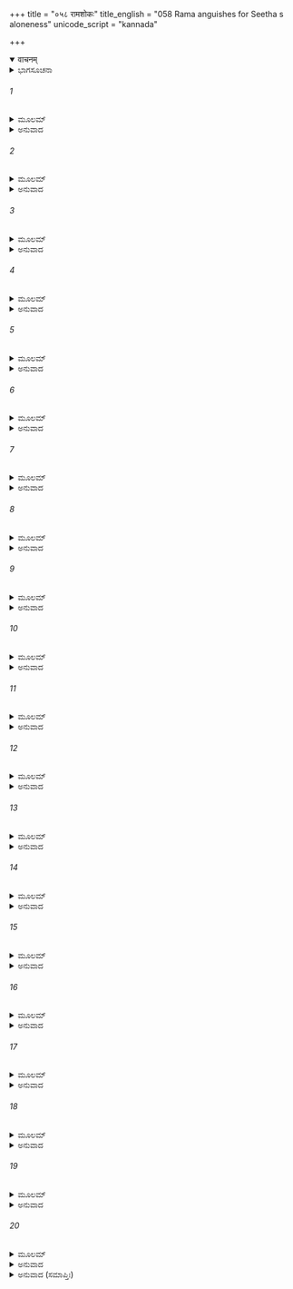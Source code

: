 +++
title = "०५८ रामशोकः"
title_english = "058 Rama anguishes for Seetha s aloneness"
unicode_script = "kannada"

+++
<details open><summary>वाचनम्</summary>

<div class="audioEmbed"  caption="श्रीराम-हरिसीताराममूर्ति-घनपाठिभ्यां वचनम्" src="https://archive.org/download/Ramayana-recitation-Sriram-harisItArAmamUrti-Ghanapaati-v2/Kanda_3/Kanda_3_ARK-058-Rama_Shokaha.mp3"></div>
</details>



<details><summary>ಭಾಗಸೂಚನಾ</summary>

ದಾರಿಯಲ್ಲಿ ಅನೇಕ ಪ್ರಕಾರ ಸಂಶಯಪಡುತ್ತಾ ಲಕ್ಷ್ಮಣ ಸಹಿತ ಶ್ರೀರಾಮನು ಆಶ್ರಮಕ್ಕೆ ಬಂದು ಸೀತೆಯನ್ನು ನೋಡದೆ ವ್ಯಥಿತನಾದುದು
</details>

###### 1


<details><summary>ಮೂಲಮ್</summary>

ಸ ದೃಷ್ಟ್ವಾ ಲಕ್ಷ್ಮಣಂ ದೀನಂ ಶೂನ್ಯಂ ದಶರಥಾತ್ಮಜಃ ।  
ಪರ್ಯಪೃಚ್ಛತ ಧರ್ಮಾತ್ಮಾ ವೈದೇಹೀಮಾಗತಂ ವಿನಾ ॥
</details>

<details><summary>ಅನುವಾದ</summary>

ಧರ್ಮಾತ್ಮನಾದ ದಾಶರಥಿಯು ಸೀತೆಯನ್ನು ಬಿಟ್ಟು ಏಕಾಕಿಯಾಗಿ ಬರುತ್ತಿರುವ, ದೀನನಾಗಿಯೂ, ಸಂತೋಷಶೂನ್ಯನೂ ಆಗಿದ್ದ ಲಕ್ಷ್ಮಣನಲ್ಲಿ ಕೇಳಿದನು .॥1॥
</details>

###### 2


<details><summary>ಮೂಲಮ್</summary>

ಪ್ರಸ್ಥಿತಂ ದಂಡಕಾರಣ್ಯಂ ಯಾ ಮಾಮನುಜಗಾಮ ಹ ।  
ಕ್ವ ಸಾ ಲಕ್ಷ್ಮಣ ವೈದೇಹೀ ಯಾಂ ಹಿತ್ವಾ ತ್ವಮಿಹಾಗತಃ ॥
</details>

<details><summary>ಅನುವಾದ</summary>

ಲಕ್ಷ್ಮಣನೇ! ನನ್ನನ್ನು ಅನುಸರಿಸಿ ದಂಡಕಾರಣ್ಯಕ್ಕೆ ಬಂದಿರುವ ನೀನು ಒಬ್ಬಳನ್ನೇ ಬಿಟ್ಟು ಬಂದಿರುವ ಆ ವೈದೇಹಿಯು ಈಗ ಎಲ್ಲಿರುವಳು.॥2॥
</details>

###### 3


<details><summary>ಮೂಲಮ್</summary>

ರಾಜ್ಯಭ್ರಷ್ಟಸ್ಯ ದೀನಸ್ಯ ದಂಡಕಾನ್ ಪರಿಧಾವತಃ ।  
ಕ್ವ ಸಾ ದುಃಖಸಹಾಯಾ ಮೇ ವೈದೇಹೀ ತನುಮಧ್ಯಮಾ ॥
</details>

<details><summary>ಅನುವಾದ</summary>

ನಾನು ರಾಜ್ಯಭ್ರಷ್ಟನಾಗಿ, ದೀನನಾಗಿ ದಂಡಕಾರಣ್ಯದಲ್ಲಿ ಅಲೆಯುತ್ತಿದೇನೆ. ಈ ದುಃಖದಲ್ಲಿ ನನಗೆ ಸಹಾಯಕಳಾದ ಸುಂದರೀ ವಿದೇಹಕುಮಾರಿ ಎಲ್ಲಿರುವಳು.॥3॥
</details>

###### 4


<details><summary>ಮೂಲಮ್</summary>

ಯಾಂ ವಿನಾ ನೋತ್ಸಹೇ ವೀರ ಮುಹೂರ್ತಮಪಿ ಜೀವಿತುಮ್ ।  
ಕ್ವ ಸಾ ಪ್ರಾಣಸಹಾಯಾ ಮೇ ಸೀತಾ ಸುರಸುತೋಪಮಾ ॥
</details>

<details><summary>ಅನುವಾದ</summary>

ವೀರನೇ! ಯಾರನ್ನು ಬಿಟ್ಟು ನಾನು ಎರಡು ಗಳಿಗೆಯೂ ಬದುಕಿರಲಾರೆನೋ, ಯಾರು ನನ್ನ ಪ್ರಾಣಗಳ ಸಹಚರಿಯಾಗಿರುವಳೋ ಆ ದೇವಕನ್ಯೆಯಂತಿದ್ದ ಸುಂದರೀ ಸೀತೆಯು ಈಗ ಎಲ್ಲಿರುವಳು.॥4॥
</details>

###### 5


<details><summary>ಮೂಲಮ್</summary>

ಪತಿತ್ವಮಮರಾಣಾಂ ಹಿ ಪೃಥಿವ್ಯಾಶ್ಚಾಪಿ ಲಕ್ಷ್ಮಣ ।  
ವಿನಾ ತಾಂ ತಪನೀಯಾಭಾಂ ನೇಚ್ಛೇಯಂ ಜನಕಾತ್ಮಜಾಮ್ ॥
</details>

<details><summary>ಅನುವಾದ</summary>

ಲಕ್ಷ್ಮಣ! ಪುಟಕ್ಕಿಟ್ಟ ಚಿನ್ನದಂತೆ ಕಾಂತಿಯುಳ್ಳ ಜನಕನಂದಿನೀ ಸೀತೆಯ ಹೊರತು ನಾನು ಪೃಥಿವಿಯ ರಾಜ್ಯ ಹಾಗೂ ದೇವತೆಗಳ ಒಡೆತನವನ್ನು ಬಯಸುವುದಿಲ್ಲ.॥5॥
</details>

###### 6


<details><summary>ಮೂಲಮ್</summary>

ಕಚ್ಚಿಜ್ಜೀವತಿವೈದೇಹೀ ಪ್ರಾಣೈಃ ಪ್ರಿಯತರಾ ಮಮ ।  
ಕಚ್ಚಿತ್ಪ್ರವ್ರಾಜನಂ ವೀರ ನ ಮೇ ಮಿಥ್ಯಾ ಭವಿಷ್ಯತಿ ॥
</details>

<details><summary>ಅನುವಾದ</summary>

ವೀರನೇ! ನನಗೆ ಪ್ರಾಣಕ್ಕಿಂತಲೂ ಪ್ರಿಯಳಾದ ವಿದೇಹಕುಮಾರಿ ಸೀತೆಯು ಈಗ ಬದುಕಿರಬಲ್ಲಳೇ? ನಾನು ಕಾಡಿಗೆ ಬಂದುದು, ಸೀತೆಯನ್ನು ಕಳೆದುಕೊಂಡಿದ್ದರಿಂದ ವ್ಯರ್ಥವಾಗಲಿಕ್ಕಿಲ್ಲವಲ್ಲ.॥6॥
</details>

###### 7


<details><summary>ಮೂಲಮ್</summary>

ಸೀತಾನಿಮಿತ್ತಂ ಸೌಮಿತ್ರೇ ಮೃತೇ ಮಯಿ ಗತೇ ತ್ವಯಿ ।  
ಕಚ್ಚಿತ್ಸಕಾಮಾ ಕೈಕೇಯೀ ಸುಖಿತಾ ಸಾ ಭವಿಷ್ಯತಿ ॥
</details>

<details><summary>ಅನುವಾದ</summary>

ಸುಮಿತ್ರಾನಂದನ! ಸೀತೆಯನ್ನು ಕಳೆದುಕೊಂಡಿದ್ದರಿಂದ ನಾನು ಸತ್ತುಹೋಗಿ, ನೀನೊಬ್ಬನೇ ಅಯೋಧ್ಯೆಗೆ ಮರಳಿ ಹೋದಾಗ ತಾಯಿ ಕೌಸಲ್ಯೆಯು ಸಫಲ ಮನೋರಥಳಾಗಿ ಸುಖಿಯಾಗುವಳೇ.॥7॥
</details>

###### 8


<details><summary>ಮೂಲಮ್</summary>

ಸಪುತ್ರರಾಜ್ಯಾಂ ಸಿದ್ಧಾರ್ಥಾಂ ಮೃತಪುತ್ರಾ ತಪಸ್ವಿನೀ ।  
ಉಪಸ್ಥಾಸ್ಯತಿ ಕೌಸಲ್ಯಾ ಕಚ್ಚಿತ್ ಸೌಮ್ಯೇನ ಕೇಕಯೀಮ್ ॥
</details>

<details><summary>ಅನುವಾದ</summary>

ಪುತ್ರನಿಂದಲೂ, ನಿಷ್ಕಂಟಕ ರಾಜ್ಯದಿಂದಲೂ ಕೃತಕೃತ್ಯಳಾದ ಕೈಕೇಯಿಯನ್ನು ದಯನೀಯಳಾದ, ಮಗನನ್ನು ಕಳೆದುಕೊಂಡ ಕೌಸಲ್ಯೆಯು ವಿನೀತಭಾವದಿಂದ ಉಪಚರಿಸುತ್ತಾ ಇರಬಲ್ಲಳೇ.॥8॥
</details>

###### 9


<details><summary>ಮೂಲಮ್</summary>

ಯದಿ ಜೀವತಿ ವೈದೇಹೀ ಗಮಿಷ್ಯಾಮ್ಯಾಶ್ರಮಂ ಪುನಃ ।  
ಸುವೃತ್ತಾ ಯದಿ ವೃತ್ತಾ ಸಾ ಪ್ರಾಣಾಂಸ್ತ್ಯಕ್ಷ್ಯಾಮಿ ಲಕ್ಷ್ಮಣ ॥
</details>

<details><summary>ಅನುವಾದ</summary>

ಲಕ್ಷ್ಮಣ! ವಿದೇಹನಂದಿನೀ ಸೀತೆಯು ಜೀವಂತವಾಗಿದ್ದರೆ ನಾನು ಮತ್ತೆ ಆಶ್ರಮದಲ್ಲಿ ಕಾಲಿರಿಸುವೆನು. ಸದಾಚಾರ ಪರಾಯಣ ಮೈಥಿಲಿಯು ಸತ್ತುಹೋದರೆ ನಾನು ಪ್ರಾಣತ್ಯಾಗ ಮಾಡುವೆನು.॥9॥
</details>

###### 10


<details><summary>ಮೂಲಮ್</summary>

ಯದಿ ಮಾಮಾಶ್ರಮಗತಂ ವೈದೇಹೀ ನಾಭಿಭಾಷತೇ ।  
ಪುನಃ ಪ್ರಹಸಿತಾ ಸೀತಾ ವಿನಶಿಷ್ಯಾಮಿ ಲಕ್ಷ್ಮಣ ॥
</details>

<details><summary>ಅನುವಾದ</summary>

ಲಕ್ಷ್ಮಣ! ಆಶ್ರಮಕ್ಕೆ ಹೋದಾಗ ವಿದೇಹಕುಮಾರಿ ಸೀತೆಯು ನಗುಮುಖದಿಂದ ಎದುರಿಗೆ ಬಂದು ನನ್ನೊಂದಿಗೆ ಮಾತನಾಡದಿದ್ದರೆ ನಾನು ಬದುಕಿ ಉಳಿಯಲಾರೆನು.॥10॥
</details>

###### 11


<details><summary>ಮೂಲಮ್</summary>

ಬ್ರೂಹಿ ಲಕ್ಷ್ಮಣ ವೈದೇಹೀ ಯದಿ ಜೀವತಿ ವಾ ನ ವಾ ।  
ತ್ವಯಿ ಪ್ರಮತ್ತೇ ರಕ್ಷೋಭಿರ್ಭಕ್ಷಿತಾ ವಾ ತಪಸ್ವಿನೀ ॥
</details>

<details><summary>ಅನುವಾದ</summary>

ಲಕ್ಷ್ಮಣ! ನೀನೇಕೆ ಮಾತನಾಡುತ್ತಿಲ್ಲ, ವೈದೇಹಿಯು ಜೀವಿಸಿರುವಳೇ? ನೀನು ಎಚ್ಚರ ತಪ್ಪಿದ್ದರಿಂದ ರಾಕ್ಷಸರು ಆ ತಪಸ್ವಿನಿಯನ್ನು ತಿಂದುಹಾಕಿಲ್ಲವಲ್ಲ.॥11॥
</details>

###### 12


<details><summary>ಮೂಲಮ್</summary>

ಸುಕುಮಾರೀ ಚ ಬಾಲಾ ಚ ನಿತ್ಯಂ ಚಾದುಃಖಭಾಗಿನೀ ।  
ಮದ್ವಿಯೋಗೇನ ವೈದೇಹೀ ವ್ಯಕ್ತಂ ಶೋಚತಿ ದುರ್ಮನಾಃ ॥
</details>

<details><summary>ಅನುವಾದ</summary>

ಸುಕುಮಾರಿಯಾದ, ಮುಗ್ಧಳಾದ, ವನವಾಸದ ದುಃಖವನ್ನು ಮೊದಲು ಅನುಭವಿಸದಿರುವ, ವೈದೇಹಿಯು ಇಂದು ನನ್ನ ವಿಯೋಗದಿಂದ ವ್ಯಥಿತಳಾಗಿ ಅವಶ್ಯವಾಗಿ ಶೋಕಪಡುತ್ತಿರಬಹುದು.॥12॥
</details>

###### 13


<details><summary>ಮೂಲಮ್</summary>

ಸರ್ವಥಾ ರಕ್ಷಸಾ ತೇನ ಜಿಹ್ಮೇನ ಸುದುರಾತ್ಮನಾ ।  
ವದತಾ ಲಕ್ಷ್ಮಣೇತ್ಯುಚ್ಚೈಸ್ತವಾಪಿ ಜನಿತಂ ಭಯಮ್ ॥
</details>

<details><summary>ಅನುವಾದ</summary>

ಆ ಕುಟಿಲ ಹಾಗೂ ದುರಾತ್ಮ ರಾಕ್ಷಸನು ಗಟ್ಟಿಯಾಗಿ ‘ಹಾ ಲಕ್ಷ್ಮಣ!’ ಎಂದು ಕೂಗಿ ನಿನ್ನ ಮನಸ್ಸಿನಲ್ಲೂ ಸರ್ವಥಾ ಭಯವನ್ನುಂಟುಮಾಡಿದನು.॥13॥
</details>

###### 14


<details><summary>ಮೂಲಮ್</summary>

ಶ್ರುತಸ್ತು ಮನ್ಯೇ ವೈದೇಹ್ಯಾ ಸ ಸ್ವರಃ ಸದೃಶೋ ಮಮ ।  
ತ್ರಸ್ತಯಾ ಪ್ರೇಷಿತಸ್ತ್ವಂ ಚ ದ್ರಷ್ಟುಂ ಮಾಂ ಶೀರ್ಘಮಾಗತಃ ॥
</details>

<details><summary>ಅನುವಾದ</summary>

ವೈದೇಹಿಯೂ ನನ್ನ ಧ್ವನಿಯಂತಿರುವ ರಾಕ್ಷಸನ ಸ್ವರವನ್ನು ಕೇಳಿ ಭಯಗೊಂಡು ನಿನ್ನನ್ನು ಕಳಿಸಿದಳೆಂದು ನೀನೂ ಕೂಡಲೇ ನನ್ನನ್ನು ನೋಡಲು ಬಂದುಬಿಟ್ಟಿರುವೆ.॥14॥
</details>

###### 15


<details><summary>ಮೂಲಮ್</summary>

ಸರ್ವಥಾ ತು ಕೃತಂ ಕಷ್ಟಂ ಸೀತಾಮುತ್ಸೃಜತಾ ವನೇ ।  
ಪ್ರತಿಕರ್ತುಂ ನೃಶಂಸಾನಾಂ ರಕ್ಷಸಾಂ ದತ್ತಮಂತರಮ್ ॥
</details>

<details><summary>ಅನುವಾದ</summary>

ಏನೇ ಆದರೂ ನೀನು ವನದಲ್ಲಿ ಸೀತೆಯನ್ನು ಒಬ್ಬಂಟಿಗಳಾಗಿ ಬಿಟ್ಟುಬಂದುದು ಸರ್ವಥಾ ದುಃಖಕರ ಕಾರ್ಯಮಾಡಿದೆ. ಕ್ರೂರಕರ್ಮ ಮಾಡುವ ರಾಕ್ಷಸರಿಗೆ ಸೇಡು ತೀರಿಸಿಕೊಳ್ಳಲು ಅವಕಾಶ ಮಾಡಿಕೊಟ್ಟೆ.॥15॥
</details>

###### 16


<details><summary>ಮೂಲಮ್</summary>

ದುಃಖಿತಾಃ ಖರಘಾತೇನ ರಾಕ್ಷಸಾಃ ಪಿಶಿತಾಶನಾಃ ।  
ತೈಃ ಸೀತಾ ನಿಹತಾ ಘೋರೈರ್ಭವಿಷ್ಯತಿ ನ ಸಂಶಯಃ ॥
</details>

<details><summary>ಅನುವಾದ</summary>

ನನ್ನ ಕೈಯಿಂದ ಖರನು ಸತ್ತು ಹೋದದ್ದರಿಂದ ಮಾಂಸಭಕ್ಷಿ ನಿಶಾಚರರು ಬಹಳ ದುಃಖಿತರಾಗಿದ್ದಾರೆ. ಆ ಘೋರ ರಾಕ್ಷಸರು ಸೀತೆಯನ್ನು ಕೊಂದುಹಾಕಿರಬಹುದು. ಇದರಲ್ಲಿ ಸಂಶಯವೇ ಇಲ್ಲ.॥16॥
</details>

###### 17


<details><summary>ಮೂಲಮ್</summary>

ಅಹೋಽಸ್ಮಿವ್ಯಸನೇ ಮಗ್ನಃ ಸರ್ವಥಾ ರಿಪುನಾಶನ ।  
ಕಿಂ ನ್ವಿದಾನೀಂ ಕರಿಷ್ಯಾಮಿ ಶಂಕೇ ಪ್ರಾಪ್ತವ್ಯಮೀದೃಶೀಮ್ ॥
</details>

<details><summary>ಅನುವಾದ</summary>

ಶತ್ರುಸೂದನ! ನಾನು ಸರ್ವಥಾ ಸಂಕಟ ಸಮುದ್ರದಲ್ಲಿ ಮುಳುಗಿಹೋದೆ. ಇಂತಹ ದುಃಖವನ್ನು ಅವಶ್ಯವಾಗಿ ಅನುಭವಿಸಬೇಕಾದೀತು ಎಂಬ ಶಂಕೆ ಆಗುತ್ತಿದೆ. ಆದ್ದರಿಂದ ಈಗ ನಾನು ಏನು ಮಾಡಲಿ.॥17॥
</details>

###### 18


<details><summary>ಮೂಲಮ್</summary>

ಇತಿ ಸೀತಾಂ ವರಾರೋಹಾಂ ಚಿಂತಯನ್ನೇವ ರಾಘವಃ ।  
ಆಜಗಾಮ ಜನಸ್ಥಾನಂ ತ್ವರಯಾ ಸಹಲಕ್ಷ್ಮಣಃ ॥
</details>

<details><summary>ಅನುವಾದ</summary>

ಈ ಪ್ರಕಾರ ಸುಂದರೀ ಸೀತೆಯ ಕುರಿತು ಚಿಂತಿಸುತ್ತಾ ಲಕ್ಷ್ಮಣನೊಂದಿಗೆ ಶ್ರೀರಘುನಾಥನು ಕೂಡಲೇ ಜನಸ್ಥಾನಕ್ಕೆ ಬಂದನು.॥18॥
</details>

###### 19


<details><summary>ಮೂಲಮ್</summary>

ವಿಗರ್ಹಮಾಣೋಽನುಜಮಾರ್ತರೂಪಂ  
ಕ್ಷುಧಾ ಶ್ರಮೇಣೈವ ಪಿಪಾಸಯಾ ಚ ।  
ವಿನಿಃಶ್ವಸನ್ ಶುಷ್ಕಮುಖೋ ವಿಷಣ್ಣಃ  
ಪ್ರತಿಶ್ರಯಂ ಪ್ರಾಪ್ಯ ಸಮೀಕ್ಷ್ಯ ಶೂನ್ಯಮ್ ॥
</details>

<details><summary>ಅನುವಾದ</summary>

ದುಃಖಿತನಾದ ತಮ್ಮ ಲಕ್ಷ್ಮಣನನ್ನು ಜರೆಯುತ್ತಾ ಹಸಿವು - ಬಾಯಾರಿಕೆಯಿಂದ ದೀರ್ಘವಾಗಿ ನಿಟ್ಟುಸಿರುಬಿಡುತ್ತಾ ಬಾಡಿದ ಮುಖವುಳ್ಳ ಶ್ರೀರಾಮಚಂದ್ರನು ಆಶ್ರಮದ ಬಳಿಗೆ ಬಂದು ಬರಿದಾದ ಅದನ್ನು ನೋಡಿ ವಿಷಾದದಲ್ಲಿ ಮುಳುಗಿದನು.॥19॥
</details>

###### 20


<details><summary>ಮೂಲಮ್</summary>

ಸ್ವಮಾಶ್ರಮಂ ಸ ಪ್ರವಿಗಾಹ್ಯ ವೀರೋ  
ವಿಹಾರದೇಶಾನನುಸೃತ್ಯ ಕಾಂಶ್ಚಿತ್ ।  
ಏತತ್ತದಿತ್ಯೇವ ನಿವಾಸಭೂಮೌ  
ಪ್ರಹೃಷ್ಟರೋಮಾ ವ್ಯಥಿತೋ ಬಭೂವ ॥
</details>

<details><summary>ಅನುವಾದ</summary>

ವೀರ ಶ್ರೀರಾಮನು ಆಶ್ರಮವನ್ನು ಪ್ರವೇಶಿಸಿ ಅಲ್ಲಿ ಸೀತೆಯು ಇಲ್ಲದಿರುವುದನ್ನು ನೋಡಿ, ಸೀತೆಯ ವಿಹಾರ ಸ್ಥಳಗಳಲ್ಲಿಯೂ ಹುಡುಕಿದನು. ಅದೂ ಕೂಡ ಬರಿದಾಗಿರುವುದನ್ನು ಕಂಡು ಇದು ಆಕೆಯ ಕ್ರೀಡಾಸ್ಥಳವಾಗಿದೆ. ಇಲ್ಲಿ ನಾವು ಕ್ರೀಡಿಸುತ್ತಿದ್ದೆವು ಎಂದು ಸ್ಮರಿಸಿ ರೋಮಾಂಚಿತನಾಗಿ ದುಃಖಿತನಾದನು.॥20॥
</details>

<details><summary>ಅನುವಾದ (ಸಮಾಪ್ತಿಃ)</summary>

ಶ್ರೀ ವಾಲ್ಮೀಕಿವಿರಚಿತ ಆರ್ಷರಾಮಾಯಣ ಆದಿಕಾವ್ಯದ ಅರಣ್ಯಕಾಂಡದಲ್ಲಿ ಐವತ್ತೆಂಟನೆಯ ಸರ್ಗ ಸಂಪೂರ್ಣವಾಯಿತು.॥58॥
</details>
